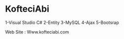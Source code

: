 # KofteciAbi

1-Visual Studio C#
2-Entity 
3-MySQL
4-Ajax
5-Bootsrap


Web Site : Www.kofteciabi.com
